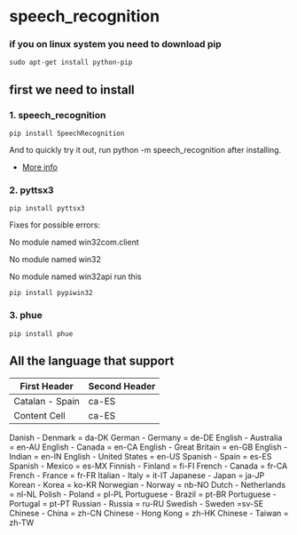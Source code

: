 # speech_recognition
### if you on linux system you need to download pip 
```
sudo apt-get install python-pip
```
## first we need to install 

### 1. speech_recognition
```
pip install SpeechRecognition
```

And to quickly try it out, run python -m speech_recognition after installing.

- [More info](https://pypi.python.org/pypi/SpeechRecognition/)  
### 2. pyttsx3
```
pip install pyttsx3
```

Fixes for possible errors:

No module named win32com.client

No module named win32

No module named win32api
run this
```
pip install pypiwin32
```

### 3. phue 
```
pip install phue
```

## All the language that support
| First Header  | Second Header |
| ------------- | ------------- |
| Catalan - Spain  | ca-ES  |
| Content Cell  | ca-ES  |

Danish - Denmark = da-DK
German - Germany  = de-DE
English - Australia = en-AU
English - Canada = en-CA
English - Great Britain = en-GB
English - Indian = en-IN
English - United States = en-US
Spanish - Spain = es-ES
Spanish - Mexico = es-MX
Finnish - Finland = fi-FI
French - Canada = fr-CA
French - France = fr-FR
Italian - Italy = it-IT
Japanese - Japan = ja-JP
Korean - Korea = ko-KR
Norwegian - Norway = nb-NO
Dutch - Netherlands = nl-NL
Polish - Poland = pl-PL
Portuguese - Brazil = pt-BR
Portuguese - Portugal = pt-PT
Russian - Russia = ru-RU
Swedish - Sweden =sv-SE
Chinese - China = zh-CN
Chinese - Hong Kong = zh-HK
Chinese - Taiwan = zh-TW

